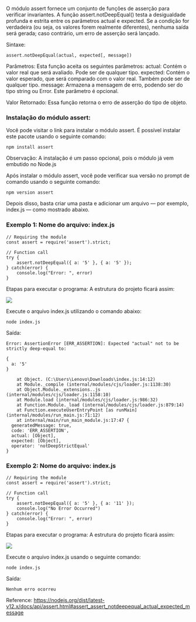 O módulo assert fornece um conjunto de funções de asserção para verificar invariantes. A função assert.notDeepEqual() testa a desigualdade profunda e estrita entre os parâmetros actual e expected. Se a condição for verdadeira (ou seja, os valores forem realmente diferentes), nenhuma saída será gerada; caso contrário, um erro de asserção será lançado.

Sintaxe: 
```
assert.notDeepEqual(actual, expected[, message])
```

Parâmetros: Esta função aceita os seguintes parâmetros:
actual: Contém o valor real que será avaliado. Pode ser de qualquer tipo.
expected: Contém o valor esperado, que será comparado com o valor real. Também pode ser de qualquer tipo.
message: Armazena a mensagem de erro, podendo ser do tipo string ou Error. Este parâmetro é opcional.

Valor Retornado: Essa função retorna o erro de asserção do tipo de objeto.

### Instalação do módulo assert:
Você pode visitar o link para instalar o módulo assert. É possível instalar este pacote usando o seguinte comando:
```
npm install assert
```
Observação: A instalação é um passo opcional, pois o módulo já vem embutido no Node.js

Após instalar o módulo assert, você pode verificar sua versão no prompt de comando usando o seguinte comando:
```
npm version assert
```
Depois disso, basta criar uma pasta e adicionar um arquivo — por exemplo, index.js — como mostrado abaixo.

### Exemplo 1: Nome do arquivo: index.js

```node
// Requiring the module
const assert = require('assert').strict;

// Function call
try {
    assert.notDeepEqual({ a: '5' }, { a: '5' });
} catch(error) {
    console.log("Error: ", error)
}
```

Etapas para executar o programa: 
A estrutura do projeto ficará assim:
  
![](https://media.geeksforgeeks.org/wp-content/uploads/20200606171437/structure56.png)

Execute o arquivo index.js utilizando o comando abaixo:
```
node index.js
```
Saída: 
```
Error: AssertionError [ERR_ASSERTION]: Expected "actual" not to be strictly deep-equal to:

{
  a: '5'
}

    at Object. (C:\Users\Lenovo\Downloads\index.js:14:12)
    at Module._compile (internal/modules/cjs/loader.js:1138:30)
    at Object.Module._extensions..js (internal/modules/cjs/loader.js:1158:10)
    at Module.load (internal/modules/cjs/loader.js:986:32)
    at Function.Module._load (internal/modules/cjs/loader.js:879:14)
    at Function.executeUserEntryPoint [as runMain] (internal/modules/run_main.js:71:12)
    at internal/main/run_main_module.js:17:47 {
  generatedMessage: true,
  code: 'ERR_ASSERTION',
  actual: [Object],
  expected: [Object],
  operator: 'notDeepStrictEqual'
}
```


### Exemplo 2: Nome do arquivo: index.js

```node
// Requiring the module
const assert = require('assert').strict;
   
// Function call
try {
    assert.notDeepEqual({ a: '5' }, { a: '11' });
    console.log("No Error Occurred")
} catch(error) {
    console.log("Error: ", error)
}
```

Etapas para executar o programa: 
A estrutura do projeto ficará assim:
  
![](https://media.geeksforgeeks.org/wp-content/uploads/20200606171437/structure56.png)

Execute o arquivo index.js usando o seguinte comando:
```
node index.js
```
Saída: 
```
Nenhum erro ocorreu
```

Reference: https://nodejs.org/dist/latest-v12.x/docs/api/assert.html#assert_assert_notdeepequal_actual_expected_message
